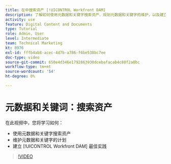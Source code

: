 ```yaml
---
title: 在中搜索资产 [!UICONTROL Workfront DAM]
description: 了解如何使用元数据和关键字搜索资产、规划元数据和关键字的维护，以及建立 [!UICONTROL Workfront DAM] 最佳实践。
activity: use
feature: Digital Content and Documents
type: Tutorial
role: Admin, User
level: Intermediate
team: Technical Marketing
kt: 8976
exl-id: fffb4ab8-acec-4d7b-a786-f6be538bc7ee
doc-type: video
source-git-commit: 650e4d346e1792863930dcebafacab4c88f2a8bc
workflow-type: tm+mt
source-wordcount: '54'
ht-degree: 0%

---
```


# 元数据和关键词：搜索资产

在此视频中，您将学习如何：

* 使用元数据和关键字搜索资产
* 维护元数据和关键字的计划
* 建立 [!UICONTROL Workfront DAM] 最佳实践

>[!VIDEO](https://video.tv.adobe.com/v/335239/?quality=12&learn=on)
